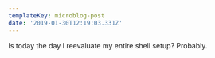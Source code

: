 ```yaml
---
templateKey: microblog-post
date: '2019-01-30T12:19:03.331Z'
---
```


Is today the day I reevaluate my entire shell setup? Probably.

